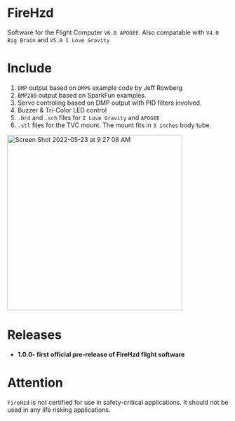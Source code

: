 # FireHzd
Software for the Flight Computer ```V6.0 APOGEE```. Also compatable with ```V4.0 Big Brain``` and ```V5.0 I Love Gravity```
# Include 
1. ```DMP``` output based on ```DMP6``` example code by Jeff Rowberg
2. ```BMP280``` output based on SparkFun examples.
3. Servo controling based on DMP output with PID filters involved.
4. Buzzer & Tri-Color LED control
5. ```.brd``` and ```.sch``` files for ```I Love Gravity``` and ```APOGEE```
6. ```.stl``` files for the TVC mount. The mount fits in ```3 inches``` body tube.
<img width="399" alt="Screen Shot 2022-05-23 at 9 27 08 AM" src="https://user-images.githubusercontent.com/77249429/169842502-c7f8e23b-827c-4c74-8fa1-ee069d56a610.png">

# Releases

- **1.0.0- first official pre-release of FireHzd flight software**

# Attention
```FireHzd``` is not certified for use in safety-critical applications. It should not be used in any life risking applications.
